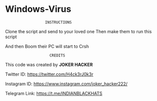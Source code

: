 # Windows-Virus

                      INSTRUCTIONS
                      
Clone the script and send to your loved one 
Then make them to run this script

And then Boom their PC will start to Crsh

                        CREDITS

This code was created by **JOKER HACKER**

Twitter ID: https://twitter.com/H4ck3rJ0k3r

Instagram ID: https://www.instagram.com/joker_hacker222/

Telegram Link: https://t.me/INDIANBLACKHATS
